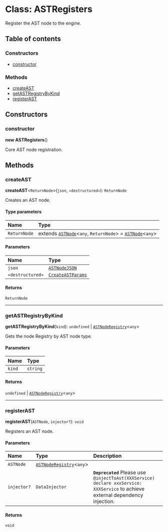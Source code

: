 # Class: ASTRegisters

Register the AST node to the engine.

## Table of contents

### Constructors

* [constructor](/auto-docs/editor/classes/ASTRegisters.md#constructor)

### Methods

* [createAST](/auto-docs/editor/classes/ASTRegisters.md#createast)
* [getASTRegistryByKind](/auto-docs/editor/classes/ASTRegisters.md#getastregistrybykind)
* [registerAST](/auto-docs/editor/classes/ASTRegisters.md#registerast)

## Constructors

### constructor

**new ASTRegisters**()

Core AST node registration.

## Methods

### createAST

**createAST**<`ReturnNode`>(`json`, `«destructured»`): `ReturnNode`

Creates an AST node.

#### Type parameters

| Name | Type |
| :------ | :------ |
| `ReturnNode` | extends [`ASTNode`](/auto-docs/editor/classes/ASTNode.md)<`any`, `ReturnNode`> = [`ASTNode`](/auto-docs/editor/classes/ASTNode.md)<`any`> |

#### Parameters

| Name | Type |
| :------ | :------ |
| `json` | [`ASTNodeJSON`](/auto-docs/editor/interfaces/ASTNodeJSON.md) |
| `«destructured»` | [`CreateASTParams`](/auto-docs/editor/interfaces/CreateASTParams.md) |

#### Returns

`ReturnNode`

***

### getASTRegistryByKind

**getASTRegistryByKind**(`kind`): `undefined` | [`ASTNodeRegistry`](/auto-docs/editor/interfaces/ASTNodeRegistry.md)<`any`>

Gets the node Registry by AST node type.

#### Parameters

| Name | Type |
| :------ | :------ |
| `kind` | `string` |

#### Returns

`undefined` | [`ASTNodeRegistry`](/auto-docs/editor/interfaces/ASTNodeRegistry.md)<`any`>

***

### registerAST

**registerAST**(`ASTNode`, `injector?`): `void`

Registers an AST node.

#### Parameters

| Name | Type | Description |
| :------ | :------ | :------ |
| `ASTNode` | [`ASTNodeRegistry`](/auto-docs/editor/interfaces/ASTNodeRegistry.md)<`any`> |  |
| `injector?` | `DataInjector` | **`Deprecated`** Please use `@injectToAst(XXXService) declare xxxService: XXXService` to achieve external dependency injection. |

#### Returns

`void`
